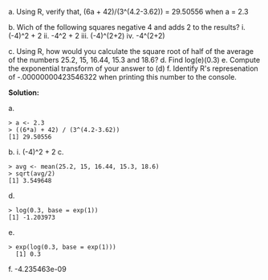 a. Using R, verify that, (6a + 42)/(3^(4.2-3.62)) = 29.50556
        when a = 2.3
        
b. Wich of the following squares negative 4 and adds 2 to the results?
    i. (-4)^2 + 2 
    ii. -4^2 + 2
    iii. (-4)^(2+2)
    iv. -4^(2+2)

c. Using R, how would you calculate the square root of half of the average of  the numbers 25.2, 15, 16.44, 15.3 and 18.6?
d. Find log(e)(0.3)
e. Compute the exponential transform of your answer to (d)
f. Identify R's represenation of -.00000000423546322 when printing this number to the console.


**Solution:**

a. 
```
> a <- 2.3
> ((6*a) + 42) / (3^(4.2-3.62))
[1] 29.50556
```
b. 
i. (-4)^2 + 2 
c.  
```
> avg <- mean(25.2, 15, 16.44, 15.3, 18.6)
> sqrt(avg/2)
[1] 3.549648
```
    
d. 
```
> log(0.3, base = exp(1))
[1] -1.203973
```
   
e. 
```
> exp(log(0.3, base = exp(1)))
  [1] 0.3
```

f. -4.235463e-09
